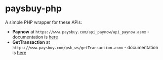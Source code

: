 # paysbuy-php
A simple PHP wrapper for these APIs:
* **Paynow** at `https://www.paysbuy.com/api_paynow/api_paynow.asmx` - documentation is [here](https://docs.paysbuy.com/#authentication-amp-verification)
* **GetTransaction** at `https://www.paysbuy.com/psb_ws/getTransaction.asmx` - documentation is [here](https://docs.paysbuy.com/#paynow-results-not-received)
